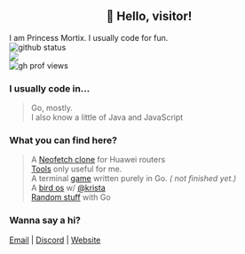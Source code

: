 <h2 align="center">👋 Hello, visitor! </h2>
I am Princess Mortix. I usually code for fun. <br>
<!--<h5> <i> ✨ L'essentiel est invisible pour les yeux </i> </h5>-->
<a><img src="https://github-readme-stats.vercel.app/api?username=princessmortix&show_icons=true&theme=material-palenight&count_private=true" alt="github status"/> <br> <img src="https://github-readme-stats.vercel.app/api/top-langs/?username=princessmortix&layout=compact&theme=material-palenight"/> <br> <img src="https://komarev.com/ghpvc/?username=princessmortix&label=Profile%20Views&color=0e75b6&style=flat" alt="gh prof views" /></a>

### I usually code in...

> Go, mostly. <br> <!-- yummy, love when md broke or im too dumb to fix -->
> I also know a little of Java and JavaScript

### What you can find here?
> A [Neofetch clone](https://github.com/princessmortix/BirbOS-golang) for Huawei routers <br>
> [Tools](https://tools.princessmortix.link) only useful for me. <br>
> A terminal [game](https://auragame.tk) written purely in Go. <i>( not finished yet.) </i> <br>
> A [bird os](https://github.com/princessmortix/aeros) w/ [@krista](https://github.com/krista-chan) <br>
> [Random stuff](https://github.com/princessmortix/BirbOS-golang) with Go <br>

### Wanna say a hi?
[Email](mailto:hi@princessmortix.link) | [Discord](https://discord.gg/afpgy3b) | [Website](https://princessmortix.link)

